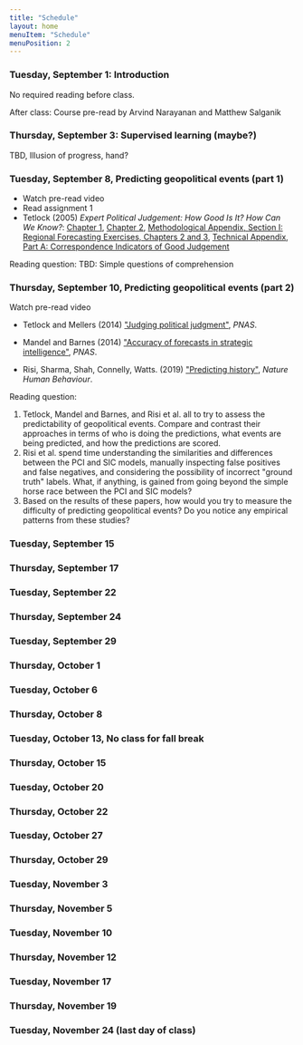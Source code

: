 ```yaml
---
title: "Schedule"
layout: home
menuItem: "Schedule"
menuPosition: 2
---
```


### Tuesday, September 1: Introduction

No required reading before class.

After class: Course pre-read by Arvind Narayanan and Matthew Salganik

### Thursday, September 3: Supervised learning (maybe?)

TBD, Illusion of progress, hand?

### Tuesday, September 8, Predicting geopolitical events (part 1)

- Watch pre-read video
- Read assignment 1
- Tetlock (2005) _Expert Political Judgement: How Good Is It? How Can We Know?_: [Chapter 1](https://www.jstor.org/stable/j.ctt7spbt.5), [Chapter 2](https://www.jstor.org/stable/j.ctt7spbt.6), [Methodological Appendix, Section I: Regional Forecasting Exercises, Chapters 2 and 3](https://www.jstor.org/stable/j.ctt7spbt.13), [Technical Appendix, Part A: Correspondence Indicators of Good Judgement](https://www.jstor.org/stable/j.ctt7spbt.14)

Reading question:
TBD: Simple questions of comprehension

### Thursday, September 10, Predicting geopolitical events (part 2)

Watch pre-read video

- Tetlock and Mellers (2014) ["Judging political judgment"](https://www.pnas.org/content/111/32/11574
), _PNAS_.

- Mandel and Barnes (2014) ["Accuracy of forecasts in strategic intelligence"](https://doi.org/10.1073/pnas.1406138111), _PNAS_.

- Risi, Sharma, Shah, Connelly, Watts. (2019) ["Predicting history"](https://doi.org/10.1038/s41562-019-0620-8), _Nature Human Behaviour_.

Reading question:
1. Tetlock, Mandel and Barnes, and Risi et al. all to try to assess the predictability of geopolitical events.  Compare and contrast their approaches in terms of who is doing the predictions, what events are being predicted, and how the predictions are scored.
2. Risi et al. spend time understanding the similarities and differences between the PCI and SIC models, manually inspecting false positives and false negatives, and considering the possibility of incorrect "ground truth" labels.  What, if anything, is gained from going beyond the simple horse race between the PCI and SIC models?
3. Based on the results of these papers, how would you try to measure the difficulty of predicting geopolitical events? Do you notice any empirical patterns from these studies?

### Tuesday, September 15

### Thursday, September 17

### Tuesday, September 22

### Thursday, September 24

### Tuesday, September 29

### Thursday, October 1

### Tuesday, October 6

### Thursday, October 8

### Tuesday, October 13, No class for fall break

### Thursday, October 15

### Tuesday, October 20

### Thursday, October 22

### Tuesday, October 27

### Thursday, October 29

### Tuesday, November 3

### Thursday, November 5

### Tuesday, November 10

### Thursday, November 12

### Tuesday, November 17

### Thursday, November 19

### Tuesday, November 24 (last day of class)
